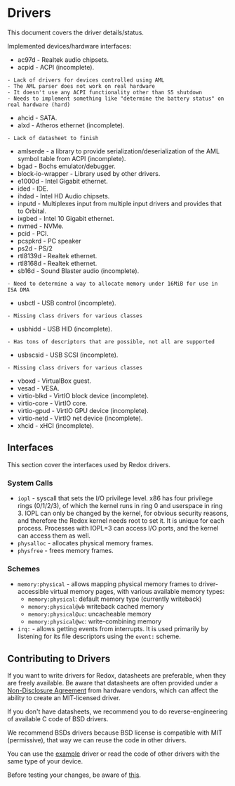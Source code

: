# Drivers

This document covers the driver details/status.

Implemented devices/hardware interfaces:

- ac97d - Realtek audio chipsets.
- acpid - ACPI (incomplete).

```
- Lack of drivers for devices controlled using AML
- The AML parser does not work on real hardware
- It doesn't use any ACPI functionality other than S5 shutdown
- Needs to implement something like "determine the battery status" on real hardware (hard)
```

- ahcid - SATA.
- alxd - Atheros ethernet (incomplete).

```
- Lack of datasheet to finish
```

- amlserde - a library to provide serialization/deserialization of the AML symbol table from ACPI (incomplete).
- bgad - Bochs emulator/debugger.
- block-io-wrapper - Library used by other drivers.
- e1000d - Intel Gigabit ethernet.
- ided - IDE.
- ihdad - Intel HD Audio chipsets.
- inputd - Multiplexes input from multiple input drivers and provides that to Orbital.
- ixgbed - Intel 10 Gigabit ethernet.
- nvmed - NVMe.
- pcid - PCI.
- pcspkrd - PC speaker
- ps2d - PS/2
- rtl8139d - Realtek ethernet.
- rtl8168d - Realtek ethernet.
- sb16d - Sound Blaster audio (incomplete).

```
- Need to determine a way to allocate memory under 16MiB for use in ISA DMA
```

- usbctl - USB control (incomplete).

```
- Missing class drivers for various classes
```

- usbhidd - USB HID (incomplete).

```
- Has tons of descriptors that are possible, not all are supported
```

- usbscsid - USB SCSI (incomplete).

```
- Missing class drivers for various classes
```

- vboxd - VirtualBox guest.
- vesad - VESA.
- virtio-blkd - VirtIO block device (incomplete).
- virtio-core - VirtIO core.
- virtio-gpud - VirtIO GPU device (incomplete).
- virtio-netd - VirtIO net device (incomplete).
- xhcid - xHCI (incomplete).

## Interfaces

This section cover the interfaces used by Redox drivers.

### System Calls

- `iopl` - syscall that sets the I/O privilege level. x86 has four privilege rings (0/1/2/3), of which the kernel runs in ring 0 and userspace in ring 3. IOPL can only be changed by the kernel, for obvious security reasons, and therefore the Redox kernel needs root to set it. It is unique for each process. Processes with IOPL=3 can access I/O ports, and the kernel can access them as well.
- `physalloc` - allocates physical memory frames.
- `physfree` - frees memory frames.

### Schemes

- `memory:physical` - allows mapping physical memory frames to driver-accessible virtual memory pages, with various available memory types:
    - `memory:physical`: default memory type (currently writeback)
    - `memory:physical@wb` writeback cached memory
    - `memory:physical@uc`: uncacheable memory
    - `memory:physical@wc`: write-combining memory
- `irq:` - allows getting events from interrupts. It is used primarily by listening for its file descriptors using the `event:` scheme.

## Contributing to Drivers

If you want to write drivers for Redox, datasheets are preferable, when they are freely available. Be aware that datasheets are often provided under a [Non-Disclosure Agreement](https://en.wikipedia.org/wiki/Non-disclosure_agreement) from hardware vendors, which can affect the ability to create an MIT-licensed driver.

If you don't have datasheets, we recommend you to do reverse-engineering of available C code of BSD drivers.

We recommend BSDs drivers because BSD license is compatible with MIT (permissive), that way we can reuse the code in other drivers.

You can use the [example](https://gitlab.redox-os.org/redox-os/exampled) driver or read the code of other drivers with the same type of your device.

Before testing your changes, be aware of [this](https://doc.redox-os.org/book/ch09-02-coding-and-building.html#a-note-about-drivers).
